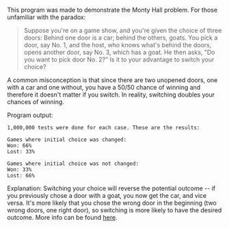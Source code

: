This program was made to demonstrate the Monty Hall problem. For those unfamiliar with the paradox:
> Suppose you're on a game show, and you're given the choice of three doors: Behind one door is a car;
> behind the others, goats. You pick a door, say No. 1, and the host, who knows what's behind the doors,
> opens another door, say No. 3, which has a goat. He then asks, "Do you want to pick door No. 2?"
> Is it to your advantage to switch your choice?

A common misconception is that since there are two unopened doors, one with a car and one without, 
you have a 50/50 chance of winning and therefore it doesn't matter if you switch. In reality, switching doubles your chances of winning.

Program output:

```
1,000,000 tests were done for each case. These are the results:

Games where initial choice was changed: 
Won: 66%
Lost: 33%

Games where initial choice was not changed: 
Won: 33%
Lost: 66%
```
Explanation: Switching your choice will reverse the potential outcome -- if you previously chose a door with a goat, 
you now get the car, and vice versa. It's more likely that you chose the wrong door in the beginning 
(two wrong doors, one right door), so switching is more likely to have the desired outcome. More info can be found [here](https://en.wikipedia.org/wiki/Monty_Hall_problem).
